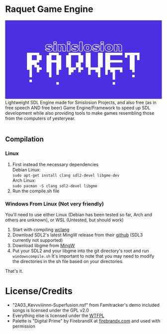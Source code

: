 # Raquet Game Engine
![Sinislosion Raquet](/raquetlogo.png)<br>
Lightweight SDL Engine made for Sinislosion Projects, and also free (as in free speech AND free beer) Game Engine/Framework to speed up SDL development while also providing tools to make games resembling those from the computers of yesteryear.
<br><br>

## Compilation
### Linux
1. First instead the necessary dependencies<br>
	Debian Linux:<br>
	`sudo apt-get install clang sdl2-devel libgme-dev`<br>
    Arch Linux:<br>
	`sudo pacman -S clang sdl2-devel libgme`
2. Run the compile.sh file

### Windows From Linux (Not very friendly)
You'll need to use either Linux (Debian has been tested so far, Arch and others are unknown), or WSL (Untested, but should work)
1. Start with compiling [wclang](https://github.com/tpoechtrager/wclang/tree/master)
2. Download SDL2's latest MingW release from their [github](https://github.com/libsdl-org/SDL/releases/) (SDL3 currently not supported)
3. Download libgme from [MingW](https://packages.msys2.org/package/mingw-w64-x86_64-libgme)
4. Put your SDL2 and your libgme into the git directory's root and run `windowscompile.sh`
It's important to note that you may need to modify the directories in the sh file based on your directories.

That's it.

# License/Credits
- "2A03_Kevvviiinnn-Superfusion.nsf" from Famitracker's demo included songs is licensed under the GPL v2.0<br>
- Everything else is licensed under the [WTFPL](http://www.wtfpl.net/about/)
- Palette is "Digital Prime" by FirebrandX at [firebrandx.com](http://www.firebrandx.com/nespalette.html) and used with permission<br>
